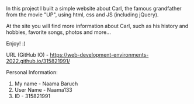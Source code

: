 In this project I built a simple website about Carl, the famous grandfather from the movie "UP", using html, css and JS (including jQuery).

At the site you will find more information about Carl, such as his history and hobbies, favorite songs, photos and more...

Enjoy! :)

URL (GitHub IO) - https://web-development-environments-2022.github.io/315821991/

Personal Information:
1. My name - Naama Baruch
2. User Name - Naama133
3. ID - 315821991
